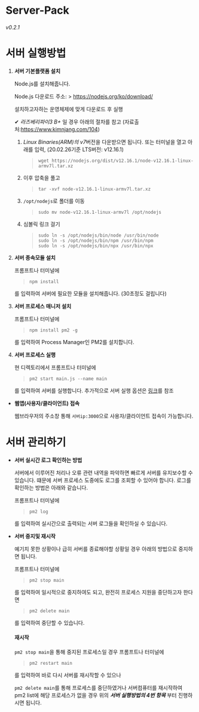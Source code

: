 # Server-Pack
###### v0.2.1

# 서버 실행방법

1. **서버 기본플랫폼 설치**

    Node.js를 설치해줍니다.
    
    Node.js 다운로드 주소: > https://nodejs.org/ko/download/
    
    설치하고자하는 운영체제에 맞게 다운로드 후 실행

    ✔ *라즈베리파이3 B+* 일 경우 아래의 절차를 참고 (자료출처:https://www.kimnjang.com/104)
    
    1. *Linux Binaries(ARM)의 v7*버전을 다운받으면 됩니다. 또는 터미널을 열고 아래를 입력, (20.02.26기준 LTS버전: v12.16.1)
        > `wget https://nodejs.org/dist/v12.16.1/node-v12.16.1-linux-armv7l.tar.xz`

    2. 이후 압축을 풀고
        > `tar -xvf node-v12.16.1-linux-armv7l.tar.xz`

    3. `/opt/nodejs`로 폴더를 이동
        > `sudo mv node-v12.16.1-linux-armv7l /opt/nodejs`

    4. 심볼릭 링크 걸기
        > `sudo ln -s /opt/nodejs/bin/node /usr/bin/node`<br>
        > `sudo ln -s /opt/nodejs/bin/npm /usr/bin/npm`<br>
        > `sudo ln -s /opt/nodejs/bin/npx /usr/bin/npx`

2. **서버 종속모듈 설치**

    프롬프트나 터미널에

    > `npm install`

    를 입력하여 서버에 필요한 모듈을 설치해줍니다. (30초정도 걸립니다)

3. **서버 프로세스 매니저 설치**

    프롬프트나 터미널에

    > `npm install pm2 -g`

    를 입력하여 Process Manager인 PM2를 설치합니다.

4. **서버 프로세스 실행**

    현 디렉토리에서 프롬프트나 터미널에

    > `pm2 start main.js --name main`

    를 입력하여 서버를 실행합니다.
    추가적으로 서버 실행 옵션은 [링크](./doc/pm2-command-manual.md)를 참조

- **웹앱(사용자/클라이언트) 접속**

    웹브라우저의 주소창 통해 `서버ip:3000`으로 사용자/클라이언트 접속이 가능합니다.


# 서버 관리하기

- **서버 실시간 로그 확인하는 방법**

    서버에서 이루어진 처리나 오류 관련 내역을 파악하면 빠르게 서버를 유지보수할 수 있습니다. 떄문에 서버 프로세스 도중에도 로그를 조회할 수 있어야 합니다.
    로그를 확인하는 방법은 아래와 같습니다.

    프롬프트나 터미널에

    > `pm2 log`

    를 입력하여 실시간으로 출력되는 서버 로그들을 확인하실 수 있습니다.

- **서버 중지및 재시작**

    예기치 못한 상황이나 급히 서버를 종료해야할 상황일 경우 아래의 방법으로 중지하면 됩니다.

    프롬프트나 터미널에

    > `pm2 stop main`

    를 입력하여 일시적으로 중지하여도 되고, 완전히 프로세스 지원을 중단하고자 한다면

    > `pm2 delete main`

    를 입력하여 중단할 수 있습니다.

    #### 재시작

    `pm2 stop main`을 통해 중지된 프로세스일 경우 프롬프트나 터미널에

    > `pm2 restart main`

    를 입력하여 바로 다시 서버를 재시작할 수 있으나

    `pm2 delete main`를 통해 프로세스를 중단하였거나
    서버컴퓨터를 재시작하여 pm2 list에 해당 프로세스가 없을 경우
    위의 _**서버 실행방법의 4번 항목**_ 부터 진행하시면 됩니다.